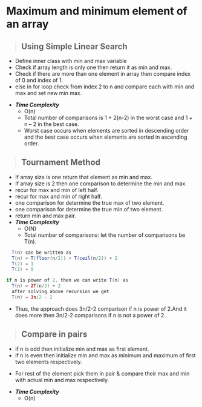 # Maximum and minimum element of an array

> ## Using Simple Linear Search

- Define inner class with min and max variable
- Check if array length is only one then return it as min and max.
- Check if there are more than one element in array then compare index of 0 and index of 1.
- else in for loop check from index 2 to n and compare each with min and max and set new min max.

* **_Time Complexity_**
  - O(n)
  - Total number of comparisons is 1 + 2(n-2) in the worst case and 1 + n – 2 in the best case.
  - Worst case occurs when elements are sorted in descending order and the best case occurs when elements are sorted in ascending order.

> ## Tournament Method

- If array size is one return that element as min and max.
- If array size is 2 then one comparison to determine the min and max.
- recur for max and min of left half.
- recur for max and min of right half.
- one comparison for determine the true max of two element.
- one comparison for determine the true min of two element.
- return min and max pair.
- **_Time Complexity_**
  - O(N)
  - Total number of comparisons: let the number of comparisons be T(n).

```java
  T(n) can be written as
  T(n) = T(floor(n/2)) + T(ceil(n/2)) + 2
  T(2) = 1
  T(1) = 0
```

```java
if n is power of 2, then we can write T(n) as
  T(n) = 2T(n/2) + 2
  after solving above recursion we get
  T(n) = 3n/2 - 2
```

- Thus, the approach does 3n/2-2 comparison if n is power of 2.And it does more then 3n/2-2 comparisons if n is not a power of 2.

> ## Compare in pairs

- if n is odd then initialize min and max as first element.
- if n is even then initialize min and max as minimum and maximum of first two elements respectively.

* For rest of the element pick them in pair & compare their max and min with actual min and max respectively.

- **_Time Complexity_**
  - O(n)
